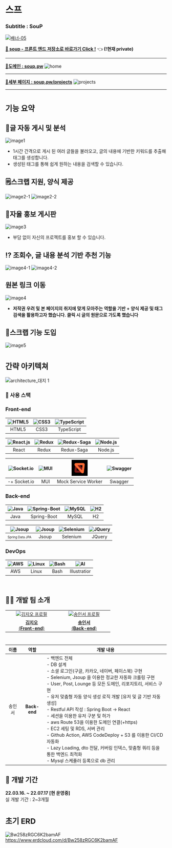 <h1>스프</h1>
<h3>Subtitle : SouP</h3>


[![배너-05](https://user-images.githubusercontent.com/94730032/177748360-33b02f88-e191-439d-a250-3a0e952ab5fd.jpg)](https://soup.pw)

[**🔗 soup - 프론트 엔드 저장소로 바로가기 Click !**](https://github.com/plrs9816/soup-frontend/) 👈  **(!현재 private)**


<hr>

**[🔗도메인 : soup.pw](https://soup.pw)**
![home](https://user-images.githubusercontent.com/94730032/180217883-243b428a-d5c7-404b-9857-333511a807de.gif)

<hr>

**[🔗세부 페이지 : soup.pw/projects](https://soup.pw/projects)**
![projects](https://user-images.githubusercontent.com/94730032/180216226-d1541e8f-124d-44f1-ba79-a54936e0ec5b.gif)

<hr>

# <small>기능 요약</small>
## 🚀글 자동 게시 및 분석
![image1](https://s3.us-west-2.amazonaws.com/secure.notion-static.com/0b77c66c-872c-4b87-a296-46e6467d53e8/Untitled.png?X-Amz-Algorithm=AWS4-HMAC-SHA256&X-Amz-Content-Sha256=UNSIGNED-PAYLOAD&X-Amz-Credential=AKIAT73L2G45EIPT3X45%2F20220721%2Fus-west-2%2Fs3%2Faws4_request&X-Amz-Date=20220721T132337Z&X-Amz-Expires=86400&X-Amz-Signature=7cea0f33e6f9b31e2d05c54389a1c1893a8851da58a2bdcf283b3c01b7556d31&X-Amz-SignedHeaders=host&response-content-disposition=filename%20%3D%22Untitled.png%22&x-id=GetObject)
- 1시간 간격으로 게시 된 여러 글들을 불러오고, 글의 내용에 기반한 키워드를 추출해 태그를 생성합니다.
- 생성된 태그를 통해 쉽게 원하는 내용을 검색할 수 있습니다.



## 🗒️스크랩 지원, 양식 제공
![image2-1](https://s3.us-west-2.amazonaws.com/secure.notion-static.com/34f559b6-f0bc-4cc1-9421-23c8aafbee5e/Untitled.png?X-Amz-Algorithm=AWS4-HMAC-SHA256&X-Amz-Content-Sha256=UNSIGNED-PAYLOAD&X-Amz-Credential=AKIAT73L2G45EIPT3X45%2F20220721%2Fus-west-2%2Fs3%2Faws4_request&X-Amz-Date=20220721T133145Z&X-Amz-Expires=86400&X-Amz-Signature=728a6db0b17f48237fae46f3b11a8fdc1395971b52ad953379226ad43c7abd72&X-Amz-SignedHeaders=host&response-content-disposition=filename%20%3D%22Untitled.png%22&x-id=GetObject)
![image2-2](https://s3.us-west-2.amazonaws.com/secure.notion-static.com/d96fa690-19d9-4a84-9d89-b0904cec1951/Untitled.png?X-Amz-Algorithm=AWS4-HMAC-SHA256&X-Amz-Content-Sha256=UNSIGNED-PAYLOAD&X-Amz-Credential=AKIAT73L2G45EIPT3X45%2F20220721%2Fus-west-2%2Fs3%2Faws4_request&X-Amz-Date=20220721T132920Z&X-Amz-Expires=86400&X-Amz-Signature=925fa7bec87c90713cc9da7ae514d46c21ba8fced1b8cf61bb6e1a9696b29d04&X-Amz-SignedHeaders=host&response-content-disposition=filename%20%3D%22Untitled.png%22&x-id=GetObject)

## 📢자율 홍보 게시판
![image3](https://s3.us-west-2.amazonaws.com/secure.notion-static.com/6c2b5188-5b7b-4e39-b113-017492f82cd0/Untitled.png?X-Amz-Algorithm=AWS4-HMAC-SHA256&X-Amz-Content-Sha256=UNSIGNED-PAYLOAD&X-Amz-Credential=AKIAT73L2G45EIPT3X45%2F20220721%2Fus-west-2%2Fs3%2Faws4_request&X-Amz-Date=20220721T132736Z&X-Amz-Expires=86400&X-Amz-Signature=57fad5aa455cb9939ded1f1c55bda39c9d7b1c9f339127ff9ed7059309b325b8&X-Amz-SignedHeaders=host&response-content-disposition=filename%20%3D%22Untitled.png%22&x-id=GetObject)
- 부담 없이 자신의 프로젝트를 홍보 할 수 있습니다.


## ⁉️ 조회수, 글 내용 분석 기반 추천 기능

![image4-1](https://s3.us-west-2.amazonaws.com/secure.notion-static.com/2c708d98-0d08-457d-8781-aa1fef3cc121/Untitled.png?X-Amz-Algorithm=AWS4-HMAC-SHA256&X-Amz-Content-Sha256=UNSIGNED-PAYLOAD&X-Amz-Credential=AKIAT73L2G45EIPT3X45%2F20220721%2Fus-west-2%2Fs3%2Faws4_request&X-Amz-Date=20220721T133316Z&X-Amz-Expires=86400&X-Amz-Signature=55c1df7c47cbed414f7eb6da4e3932359f4b4e1c6fd99c2c7ade0722681f70eb&X-Amz-SignedHeaders=host&response-content-disposition=filename%20%3D%22Untitled.png%22&x-id=GetObject)
![image4-2](https://s3.us-west-2.amazonaws.com/secure.notion-static.com/7fe5dcdf-8853-44f4-bcc3-8b840b33eb0d/Untitled.png?X-Amz-Algorithm=AWS4-HMAC-SHA256&X-Amz-Content-Sha256=UNSIGNED-PAYLOAD&X-Amz-Credential=AKIAT73L2G45EIPT3X45%2F20220721%2Fus-west-2%2Fs3%2Faws4_request&X-Amz-Date=20220721T134345Z&X-Amz-Expires=86400&X-Amz-Signature=a6e40ffa442261ae0d3978ebfab961e1676cbac3c5e7fc4248ce2ef2162a8897&X-Amz-SignedHeaders=host&response-content-disposition=filename%20%3D%22Untitled.png%22&x-id=GetObject)


## 원본 링크 이동
![image4](https://s3.us-west-2.amazonaws.com/secure.notion-static.com/f236199e-40c8-4330-a11a-d04fc84bf144/Untitled.png?X-Amz-Algorithm=AWS4-HMAC-SHA256&X-Amz-Content-Sha256=UNSIGNED-PAYLOAD&X-Amz-Credential=AKIAT73L2G45EIPT3X45%2F20220721%2Fus-west-2%2Fs3%2Faws4_request&X-Amz-Date=20220721T133416Z&X-Amz-Expires=86400&X-Amz-Signature=728fefbec4b1ef075ce68d632ba327a74f78bc3e03966ed7f39f250bc70cd1fc&X-Amz-SignedHeaders=host&response-content-disposition=filename%20%3D%22Untitled.png%22&x-id=GetObject)
- **저작권 우려 및  본 페이지의 취지에 맞게  모아주는 역할을 기반 + 양식 제공 및 태그 검색을 활용하고자 했습니다.   클릭 시 글의 원문으로 가도록 했습니다**

## 📝스크랩 기능 도입
![image5](https://s3.us-west-2.amazonaws.com/secure.notion-static.com/581283db-b633-44b4-850b-e9f9ab42fad2/Untitled.png?X-Amz-Algorithm=AWS4-HMAC-SHA256&X-Amz-Content-Sha256=UNSIGNED-PAYLOAD&X-Amz-Credential=AKIAT73L2G45EIPT3X45%2F20220721%2Fus-west-2%2Fs3%2Faws4_request&X-Amz-Date=20220721T133458Z&X-Amz-Expires=86400&X-Amz-Signature=891876f96bbb2e1cf245a61ba2ae6d391ed19bfe2dceb0c30bcc6f056ce91a58&X-Amz-SignedHeaders=host&response-content-disposition=filename%20%3D%22Untitled.png%22&x-id=GetObject)






# <small>간략 아키텍쳐</small>
![architecture_대지 1](https://user-images.githubusercontent.com/94730032/180914096-5269518b-386e-49d6-82c5-df239f8f5f2a.jpg)


### 📜 사용 스택

### **Front-end**

| <img src="https://profilinator.rishav.dev/skills-assets/html5-original-wordmark.svg" alt="HTML5" width="50px" height="50px" /> | <img src="https://profilinator.rishav.dev/skills-assets/css3-original-wordmark.svg" alt="CSS3" width="50px" height="50px" /> | <img src="https://profilinator.rishav.dev/skills-assets/typescript-original.svg" alt="TypeScript" width="50px" height="50px" /> |
| :----------------------------------------------------------------------------------------------------------------------------: | :--------------------------------------------------------------------------------------------------------------------------: | :-----------------------------------------------------------------------------------------------------------------------------: |
|                                                             HTML5                                                              |                                                             CSS3                                                             |                                                           TypeScript                                                            |

| <img src="https://profilinator.rishav.dev/skills-assets/react-original-wordmark.svg" alt="React.js" width="50px" height="50px" /> | <img src="https://profilinator.rishav.dev/skills-assets/redux-original.svg" alt="Redux" width="50px" height="50px" /> | <img src="https://cdn.worldvectorlogo.com/logos/redux-saga.svg" alt="Redux-Saga" width="50px" height="50px" /> | <img src="https://profilinator.rishav.dev/skills-assets/nodejs-original-wordmark.svg" alt="Node.js" width="50px" height="50px" /> |
| :-------------------------------------------------------------------------------------------------------------------------------: | :-------------------------------------------------------------------------------------------------------------------: | :------------------------------------------------------------------------------------------------------------: | :------------------------------------------------------------------------------------------------------------------------------------------------------------------: |
|                                                               React                                                               |                                                         Redux                                                         |                                                   Redux-Saga                                                   |                                                                             Node.js                                                                             |

| <img src="https://cdn.worldvectorlogo.com/logos/socket-io.svg" alt="Socket.io" width="50px" height="50px" /> | <img src="https://mui.com/static/logo.png" alt="MUI" width="50px" height="50px" /> | <img src="https://github.com/mswjs/msw/raw/main/media/msw-logo.svg" alt="Mock Service Worker" width="50px" height="50px" /> | <img src="https://upload.wikimedia.org/wikipedia/commons/a/ab/Swagger-logo.png" alt="Swagger" width="50px" height="50px" /> |
| :----------------------------------------------------------------------------------------------------------: | :--------------------------------------------------------------------------------: | :-------------------------------------------------------------------------------------------------------------------------: | :-------------------------------------------------------------------------------------------------------------------------: | 
|               -+                                   Socket.io                                                   |                                        MUI                                         |                                                     Mock Service Worker                                                     |                                                           Swagger                                                           |


### **Back-end**

| <img src="https://profilinator.rishav.dev/skills-assets/java-original-wordmark.svg" alt="Java" width="57px" height="50px" /> | <img src="https://www.seekpng.com/png/full/8-80775_spring-logo-png-transparent-spring-java.png" alt="Spring-Boot" width="57px" height="50px" /> | <img src="https://profilinator.rishav.dev/skills-assets/mysql-original-wordmark.svg" alt="MySQL" width="57px" height="50px" /> | <img src="https://www.h2database.com/html/images/h2-logo-2.png" alt="H2" width="57px" height="50px" /> |
| :--------------------------------------------------------------------------------------------------------------------------: | :---------------------------------------------------------------------------------------------------------------------------------------------: | :----------------------------------------------------------------------------------------------------------------------------: | :----------------------------------------------------------------------------------------------------: |
|                                                             Java                                                             |                                                                   Spring-Boot                                                                   |                                                             MySQL                                                              |                                                   H2                                                   |

| <img src="https://velog.velcdn.com/images/do-hoon/post/02577821-7565-47ad-8cdf-9e5a764e0ce5/image.png" alt="Jsoup" width="70px" height="50px" /> | <img src="https://cdn.javacodeexamples.com/wp-content/uploads/Jsoup.png" alt="Jsoup" width="60px" height="50px" /> | <img src="https://blog.kakaocdn.net/dn/cQujw2/btqG6dk3tIB/Ho2Ur3C7I1RFIVkAI7pGHK/img.png" alt="Selenium" width="53px" height="50px" /> | <img src="https://profilinator.rishav.dev/skills-assets/jquery.png" alt="JQuery" width="53px" height="50px" /> |
| :----------------------------------------------------------------------------------------------------------------------------------------------: | :----------------------------------------------------------------------------------------------------------------: | :------------------------------------------------------------------------------------------------------------------------------------: | :------------------------------------------------------------------------------------------------------------: | 
|                                                                  <small><small>  Spring Data  JPA  </small></small>                              |                                                                Jsoup                                               |                                                                Selenium                                                                |                                              JQuery                                                            | 

### **DevOps**

| <img src="https://pbs.twimg.com/profile_images/1351702967561252865/aXfcETIt_400x400.jpg" alt="AWS" width="50px" height="50px" /> | <img src="https://profilinator.rishav.dev/skills-assets/linux-original.svg" alt="Linux" width="50px" height="50px" /> | <img src="https://profilinator.rishav.dev/skills-assets/gnu_bash-icon.svg" alt="Bash" width="50px" height="50px" /> | <img src="https://profilinator.rishav.dev/skills-assets/adobe_illustrator-icon.svg" alt="AI" width="50px" height="50px" /> |    
| :-------------------------------------------------------------------------------------------------------------------: | :------------------------------------------------------------------------------------------------------------------------------: | :------------------------------------------------------------------------------------------------------------------------------: | :-----------------------------------------------------------------------------------------------------------------------: |
|                                                         AWS                                                         |                                                               Linux                                                               |                                                                Bash                                               |                                                                Illustratior                                               |

<br />

## 🧑‍🧑 개발 팀 소개
<table>
   <tr>
      <td align="center" width="150px">
          <a href="https://github.com/plrs9816" target="_blank">
             <img src="https://avatars.githubusercontent.com/u/61955474?v=4" alt="김지오 프로필" />
          </a>
      </td>
      <td align="center" width="150px">
          <a href="https://github.com/in-seo" target="_blank">
             <img src="https://avatars.githubusercontent.com/u/94730032?v=4" alt="송인서 프로필" />
          </a>
      </td>
   </tr>
   <tr>
      <td align="center">
          <a href="https://github.com/plrs9816" target="_blank">
             <b>김지오</b><br />(<b>Front-end</b>)
          </a>
      </td>
      <td align="center">
          <a href="https://github.com/in-seo" target="_blank">
             <b>송인서</b><br />(<b>Back-end</b>)
          </a>
      </td>
   </tr>
</table>

# <small></small>
|  이름  |        역할        | <div align="center">개발 내용</div>                                                                                                                                                                                                                                                                                                                                                                                                                                                                                                                                                                                                                                                                                                                                                                                                                                                                                                                                                                                                                                                      |
| :----: | :----------------: | :--------------------------------------------------------------------------------------------------------------------------------------------------------------------------------------------------------------------------------------------------------------------------------------------------------------------------------------------------------------------------------------------------------------------------------------------------------------------------------------------------------------------------------------------------------------------------------------------------------------------------------------------------------------------------------------------------------------------------------------------------------------------------------------------------------------------------------------------------------------------------------------------------------------------------------------------------------------------------------------------------------------------------------------------------------------------------------------- |
| 송인서 | <b>Back-end</b><br /> | - 백엔드 전체 <br>- DB 설계<br>- 소셜 로그인(구글, 카카오, 네이버, 페이스북) 구현<br>- Selenium, Jsoup 을 이용한 정교한 자동화 크롤링 구현<br>- User, Post, Lounge 등 모든 도메인, 리포지토리, 서비스 구현<br>- 유저 맞춤형 자동 양식 생성 로직 개발 [유저 및 글 기반 자동 생성]<br>- Restful API 작성 : Spring Boot -> React<br>- 세션을 이용한 유저 구분 및 허가<br>- aws Route 53을 이용한 도메인 연결(+https)<br>- EC2 세팅 및 RDS, 서버 관리<br>- Github Action, AWS CodeDeploy + S3  를 이용한 CI/CD 자동화<br>- Lazy Loading, dto 전달, 커버링 인덱스, 맞춤형 쿼리 등을 통한 백엔드 최적화<br>- Mysql 스케쥴러 등록으로 db 관리|

## 📅 개발 기간
<strong>22.03.16. ~  22.07.17   [현 운영중]</strong><br>
실 개발 기간 : 2~3개월


# <small>초기 ERD</small>
![Bw258zRGC6K2bamAF](https://user-images.githubusercontent.com/94730032/170948911-3a90aaee-8768-43c7-b26b-77f7d8ba15e7.png)
https://www.erdcloud.com/d/Bw258zRGC6K2bamAF
